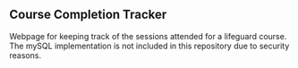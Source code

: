 ## Course Completion Tracker
Webpage for keeping track of the sessions attended for a lifeguard course. The mySQL implementation is not included in this repository due to security reasons.
